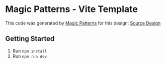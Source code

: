 # Magic Patterns - Vite Template

This code was generated by [Magic Patterns](https://magicpatterns.com) for this design: [Source Design](https://www.magicpatterns.com/c/6jzks922p9nyxzymw2lbnh)

## Getting Started

1. Run `npm install`
2. Run `npm run dev`
